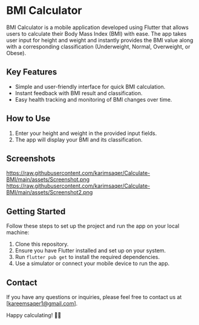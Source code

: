 # BMI Calculator

BMI Calculator is a mobile application developed using Flutter that allows users to calculate their Body Mass Index (BMI) with ease. The app takes user input for height and weight and instantly provides the BMI value along with a corresponding classification (Underweight, Normal, Overweight, or Obese).

## Key Features
- Simple and user-friendly interface for quick BMI calculation.
- Instant feedback with BMI result and classification.
- Easy health tracking and monitoring of BMI changes over time.

## How to Use
1. Enter your height and weight in the provided input fields.
2. The app will display your BMI and its classification.

## Screenshots
https://raw.githubusercontent.com/karimsaqer/Calculate-BMI/main/assets/Screenshot.png
https://raw.githubusercontent.com/karimsaqer/Calculate-BMI/main/assets/Screenshot2.png

## Getting Started
Follow these steps to set up the project and run the app on your local machine:
1. Clone this repository.
2. Ensure you have Flutter installed and set up on your system.
3. Run `flutter pub get` to install the required dependencies.
4. Use a simulator or connect your mobile device to run the app.


## Contact
If you have any questions or inquiries, please feel free to contact us at [kareemsaqer1@gmail.com].

Happy calculating! 🚀💪
